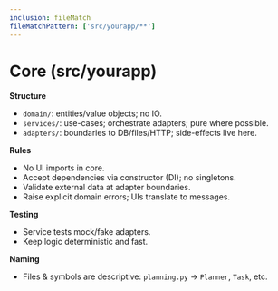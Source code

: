 ```yaml
---
inclusion: fileMatch
fileMatchPattern: ['src/yourapp/**']
---
```


# Core (src/yourapp)

**Structure**
- `domain/`: entities/value objects; no IO.
- `services/`: use-cases; orchestrate adapters; pure where possible.
- `adapters/`: boundaries to DB/files/HTTP; side-effects live here.

**Rules**
- No UI imports in core.
- Accept dependencies via constructor (DI); no singletons.
- Validate external data at adapter boundaries.
- Raise explicit domain errors; UIs translate to messages.

**Testing**
- Service tests mock/fake adapters.
- Keep logic deterministic and fast.

**Naming**
- Files & symbols are descriptive: `planning.py` → `Planner`, `Task`, etc.
